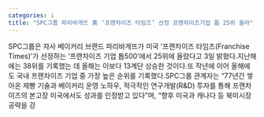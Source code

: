 ```yaml
---
categories: i
title: "SPC그룹 파리바게뜨 美 ‘프랜차이즈 타임즈’ 선정 프랜차이즈기업 톱 25위 올라"
---
```

SPC그룹은 자사 베이커리 브랜드 파리바게뜨가 미국 ‘프랜차이즈 타임즈(Franchise Times)’가 선정하는 ‘프랜차이즈 기업 톱500’에서 25위에 올랐다고 3일 밝혔다.지난해에는 38위를 기록했는 데 올해는 이보다 13계단 상승한 것이다.또 작년에 이어 올해에도 국내 프랜차이즈 기업 중 가장 높은 순위를 기록했다.SPC그룹 관계자는 “77년간 쌓아온 제빵 기술과 베이커리 운영 노하우, 적극적인 연구개발(R&D) 투자를 통해 프랜차이즈의 본고장 미국에서도 성과를 인정받고 있다”며, “향후 미국과 캐나다 등 북미시장 공략을 강